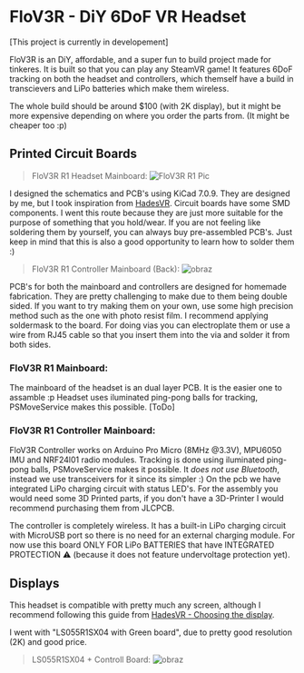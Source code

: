 # FloV3R - DiY 6DoF VR Headset
[This project is currently in developement]

FloV3R is an DiY, affordable, and a super fun to build project made for tinkeres.
It is built so that you can play any SteamVR game! It features 6DoF tracking on both the headset and controllers, which themself have a build in transcievers and LiPo batteries which make them wireless.

The whole build should be around $100 (with 2K display), but it might be more expensive depending on where you order the parts from. (It might be cheaper too :p)

## Printed Circuit Boards

> FloV3R R1 Headset Mainboard:
![FloV3R R1 Pic](https://github.com/Kwiatens/FloV3R/assets/110034652/d0c24d4b-a341-4157-9213-316a7bd58437)

I designed the schematics and PCB's using KiCad 7.0.9. They are designed by me, but I took inspiration from [HadesVR](https://github.com/HadesVR/HadesVR).
Circuit boards have some SMD components. I went this route because they are just more suitable for the purpose of something that you hold/wear.
If you are not feeling like soldering them by yourself, you can always buy pre-assembled PCB's.
Just keep in mind that this is also a good opportunity to learn how to solder them :)

> FloV3R R1 Controller Mainboard (Back):
![obraz](https://github.com/Kwiatens/FloV3R/assets/110034652/96ca99f4-aa66-4593-ac25-b0154cf581f8)

PCB's for both the mainboard and controllers are designed for homemade fabrication.
They are pretty challenging to make due to them being double sided. If you want to try making them on your own, use some high precision method such as the one with photo resist film.
I recommend applying soldermask to the board. For doing vias you can electroplate them or use a wire from RJ45 cable so that you insert them into the via and solder it from both sides.

### FloV3R R1 Mainboard:
The mainboard of the headset is an dual layer PCB. It is the easier one to assamble :p
Headset uses iluminated ping-pong balls for tracking, PSMoveService makes this possible.
[ToDo]

### FloV3R R1 Controller Mainboard:
FloV3R Controller works on Arduino Pro Micro (8MHz @3.3V), MPU6050 IMU and NRF24l01 radio modules.
Tracking is done using iluminated ping-pong balls, PSMoveService makes it possible.
It *does not use Bluetooth*, instead we use transceivers for it since its simpler :)
On the pcb we have integrated LiPo charging circuit with status LED's. 
For the assembly you would need some 3D Printed parts, if you don't have a 3D-Printer I would recommend purchasing them from JLCPCB.

The controller is completely wireless. It has a built-in LiPo charging circuit with MicroUSB port so there is no need for an external charging module.
For now use this board ONLY FOR LiPo BATTERIES that have INTEGRATED PROTECTION ⚠️ (because it does not feature undervoltage protection yet).


## Displays

This headset is compatible with pretty much any screen, although I recommend following this guide from [HadesVR - Choosing the display](https://github.com/HadesVR/HadesVR/blob/main/docs/Headset.md#displays).

I went with "LS055R1SX04 with Green board", due to pretty good resolution (2K) and good price.
> LS055R1SX04 + Controll Board:
![obraz](https://github.com/Kwiatens/FloV3R/assets/110034652/ff7a0b52-771f-464c-926a-161258659656)









